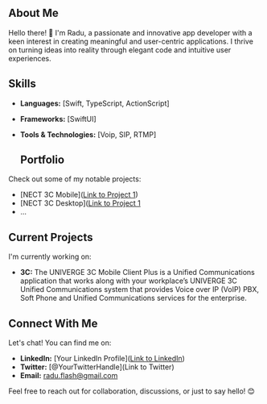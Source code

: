 <!--
**radubirsan/radubirsan** is a ✨ _special_ ✨ repository because its `README.md` (this file) appears on your GitHub profile.

Here are some ideas to get you started:

- 🔭 I’m currently working on ...
- 🌱 I’m currently learning ...
- 👯 I’m looking to collaborate on ...
- 🤔 I’m looking for help with ...
- 💬 Ask me about ...
- 📫 How to reach me: ...
- 😄 Pronouns: ...
- ⚡ Fun fact: ...
-->


## About Me

Hello there! 👋 I'm Radu, a passionate and innovative app developer with a keen interest in creating meaningful and user-centric applications. I thrive on turning ideas into reality through elegant code and intuitive user experiences.

## Skills

- **Languages:** [Swift, TypeScript, ActionScript]
- **Frameworks:** [SwiftUI]
- **Tools & Technologies:** [Voip, SIP, RTMP]

  ## Portfolio

Check out some of my notable projects:

- [NECT 3C Mobile]([Link to Project 1](https://apps.apple.com/ec/app/univerge-3c-mobile-client-plus/id1552123885?l=en))
- [NECT 3C Desktop]([Link to Project 1](https://th.nec.com/en_TH/product/telephony/u3c/ucclient.html)
- ...

## Current Projects

I'm currently working on:

- **3C:** The UNIVERGE 3C Mobile Client Plus is a Unified Communications application that works along with your workplace’s UNIVERGE 3C Unified Communications system that provides Voice over IP (VoIP) PBX, Soft Phone and Unified Communications services for the enterprise.


## Connect With Me

Let's chat! You can find me on:

- **LinkedIn:** [Your LinkedIn Profile]([Link to LinkedIn](https://www.linkedin.com/in/birsan-radu/))
- **Twitter:** [@YourTwitterHandle](Link to Twitter)
- **Email:** radu.flash@gmail.com

Feel free to reach out for collaboration, discussions, or just to say hello! 😊



